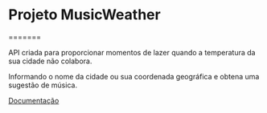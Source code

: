 <h1>Projeto MusicWeather</h1>
=======

API criada para proporcionar momentos de lazer quando a temperatura da sua cidade não colabora.

Informando o nome da cidade ou sua coordenada geográfica e obtena uma sugestão de música.

[Documentação](https://localhost:49155/swagger/index.html)